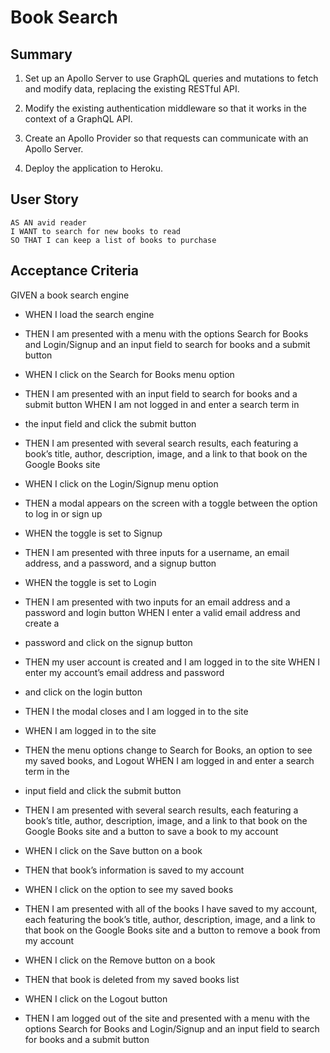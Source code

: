 # Book Search

## Summary
1. Set up an Apollo Server to use GraphQL queries and mutations to fetch and modify data, replacing the existing RESTful API.

2. Modify the existing authentication middleware so that it works in the context of a GraphQL API.

3. Create an Apollo Provider so that requests can communicate with an Apollo Server.

4. Deploy the application to Heroku.

## User Story
```
AS AN avid reader
I WANT to search for new books to read
SO THAT I can keep a list of books to purchase
```

## Acceptance Criteria

GIVEN a book search engine


- WHEN I load the search engine
- THEN I am presented with a menu with the options Search for Books and Login/Signup and an input field to search for books and a submit button

- WHEN I click on the Search for Books menu option
- THEN I am presented with an input field to search for books and a submit button
WHEN I am not logged in and enter a search term in 
- the input field and click the submit button
- THEN I am presented with several search results, each featuring a book’s title, author, description, image, and a link to that book on the Google Books site

- WHEN I click on the Login/Signup menu option
- THEN a modal appears on the screen with a toggle between the option to log in or sign up

- WHEN the toggle is set to Signup
- THEN I am presented with three inputs for a username, an email address, and a password, and a signup button

- WHEN the toggle is set to Login
- THEN I am presented with two inputs for an email address and a password and login button
WHEN I enter a valid email address and create a 
- password and click on the signup button
- THEN my user account is created and I am logged in to the site
WHEN I enter my account’s email address and password 
- and click on the login button
- THEN I the modal closes and I am logged in to the site

- WHEN I am logged in to the site
- THEN the menu options change to Search for Books, an option to see my saved books, and Logout
WHEN I am logged in and enter a search term in the 
- input field and click the submit button
- THEN I am presented with several search results, each featuring a book’s title, author, description, image, and a link to that book on the Google Books site and a button to save a book to my account

- WHEN I click on the Save button on a book
- THEN that book’s information is saved to my account

- WHEN I click on the option to see my saved books
- THEN I am presented with all of the books I have saved to my account, each featuring the book’s title, author, description, image, and a link to that book on the Google Books site and a button to remove a book from my account

- WHEN I click on the Remove button on a book
- THEN that book is deleted from my saved books list

- WHEN I click on the Logout button
- THEN I am logged out of the site and presented with a menu with the options Search for Books and Login/Signup and an input field to search for books and a submit button  
